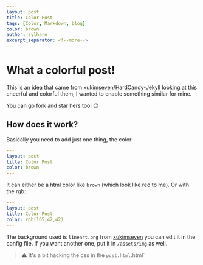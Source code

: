```yaml
---
layout: post
title: Color Post
tags: [Color, Markdown, blog]
color: brown
author: sylhare
excerpt_separator: <!--more-->
---
```


# What a colorful post!

This is an idea that came from [xukimseven/HardCandy-Jekyll](https://github.com/xukimseven/HardCandy-Jekyll) 
looking at this cheerful and colorful them, I wanted to enable something similar for mine.

You can go fork and star hers too! 😉

<!--more-->

## How does it work?

Basically you need to add just one thing, the color:

```yml
---
layout: post
title: Color Post
color: brown
---
```

It can either be a html color like `brown` (which look like red to me). Or with the rgb:

```yml
---
layout: post
title: Color Post
color: rgb(165,42,42)
---
```

The background used is `lineart.png` from [xukimseven](https://github.com/xukimseven) you can edit it in the config file. 
If you want another one, put it in `/assets/img` as well. 
> ⚠️ It's a bit hacking the css in the `post.html`.html`